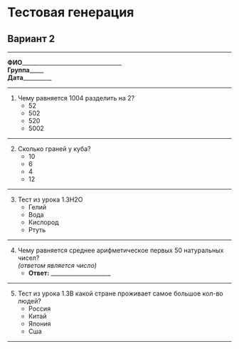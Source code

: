 # Тестовая генерация  
## Вариант 2  
******
**ФИО**___________________________________  
**Группа**_____  
**Дата**__________  
******
1. Чему равняется 1004 разделить на 2?  
    - 52  
    - 502  
    - 520  
    - 5002  
******
2. Сколько граней у куба?  
    - 10  
    - 6  
    - 4  
    - 12  
******
3. Тест из урока 1.3H2O  
    - Гелий  
    - Вода  
    - Кислород  
    - Ртуть  
******
4. Чему равняется среднее арифметическое первых 50 натуральных чисел?  
*(ответом является число)*  
    - **Ответ:** _____________________  
******
5. Тест из урока 1.3В какой стране проживает самое большое кол-во людей?  
    - Россия  
    - Китай  
    - Япония  
    - Сша  
******

